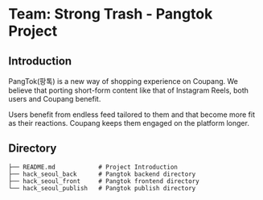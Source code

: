 # Team: Strong Trash - Pangtok Project

## Introduction

PangTok(팡톡) is a new way of shopping experience on Coupang. We believe that porting short-form content like that of Instagram Reels, both users and Coupang benefit.

Users benefit from endless feed tailored to them and that become more fit as their reactions. Coupang keeps them engaged on the platform longer.

## Directory

```
├── README.md            # Project Introduction
├── hack_seoul_back      # Pangtok backend directory
├── hack_seoul_front     # Pangtok frontend directory
└── hack_seoul_publish   # Pangtok publish directory
```
